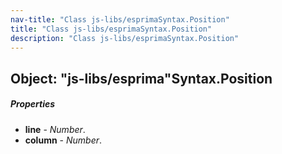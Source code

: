 ```yaml
---
nav-title: "Class js-libs/esprimaSyntax.Position"
title: "Class js-libs/esprimaSyntax.Position"
description: "Class js-libs/esprimaSyntax.Position"
---
```

## Object: "js-libs/esprima"Syntax.Position

##### Properties
 - **line** - _Number_.
 - **column** - _Number_.